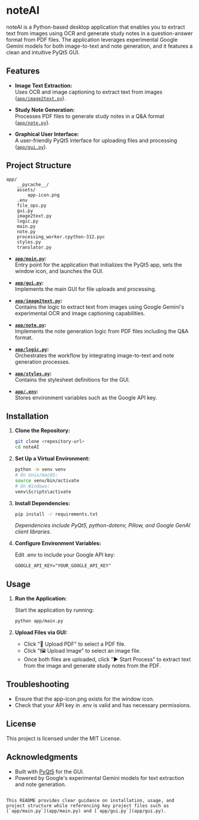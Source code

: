 # noteAI

noteAI is a Python-based desktop application that enables you to extract text from images using OCR and generate study notes in a question-answer format from PDF files. The application leverages experimental Google Gemini models for both image-to-text and note generation, and it features a clean and intuitive PyQt5 GUI.

## Features

- **Image Text Extraction:**  
  Uses OCR and image captioning to extract text from images ([`app/image2text.py`](app/image2text.py)).

- **Study Note Generation:**  
  Processes PDF files to generate study notes in a Q&A format ([`app/note.py`](app/note.py)).

- **Graphical User Interface:**  
  A user-friendly PyQt5 interface for uploading files and processing ([`app/gui.py`](app/gui.py)).

## Project Structure

```
app/
    __pycache__/
    assets/
        app-icon.png
    .env
    file_ops.py
    gui.py
    image2text.py
    logic.py
    main.py
    note.py
    processing_worker.cpython-312.pyc
    styles.py
    translator.py
```

- **[`app/main.py`](app/main.py):**  
  Entry point for the application that initializes the PyQt5 app, sets the window icon, and launches the GUI.

- **[`app/gui.py`](app/gui.py):**  
  Implements the main GUI for file uploads and processing.

- **[`app/image2text.py`](app/image2text.py):**  
  Contains the logic to extract text from images using Google Gemini's experimental OCR and image captioning capabilities.

- **[`app/note.py`](app/note.py):**  
  Implements the note generation logic from PDF files including the Q&A format.

- **[`app/logic.py`](app/logic.py):**  
  Orchestrates the workflow by integrating image-to-text and note generation processes.

- **[`app/styles.py`](app/styles.py):**  
  Contains the stylesheet definitions for the GUI.

- **[`app/.env`](app/.env):**  
  Stores environment variables such as the Google API key.

## Installation

1. **Clone the Repository:**

   ```sh
   git clone <repository-url>
   cd noteAI
   ```

2. **Set Up a Virtual Environment:**

   ```sh
   python -m venv venv
   # On Unix/macOS:
   source venv/bin/activate
   # On Windows:
   venv\Scripts\activate
   ```

3. **Install Dependencies:**

   ```sh
   pip install -r requirements.txt
   ```

   *Dependencies include PyQt5, python-dotenv, Pillow, and Google GenAI client libraries.*

4. **Configure Environment Variables:**

   Edit .env to include your Google API key:
   
   ```
   GOOGLE_API_KEY="YOUR_GOOGLE_API_KEY"
   ```

## Usage

1. **Run the Application:**

   Start the application by running:

   ```sh
   python app/main.py
   ```

2. **Upload Files via GUI:**

   - Click "📄 Upload PDF" to select a PDF file.
   - Click "🖼 Upload Image" to select an image file.
   - Once both files are uploaded, click "▶ Start Process" to extract text from the image and generate study notes from the PDF.

## Troubleshooting

- Ensure that the app-icon.png exists for the window icon.
- Check that your API key in .env is valid and has necessary permissions.

## License

This project is licensed under the MIT License.

## Acknowledgments

- Built with [PyQt5](https://www.riverbankcomputing.com/software/pyqt/intro) for the GUI.
- Powered by Google's experimental Gemini models for text extraction and note generation.
```

This README provides clear guidance on installation, usage, and project structure while referencing key project files such as [`app/main.py`](app/main.py) and [`app/gui.py`](app/gui.py).
